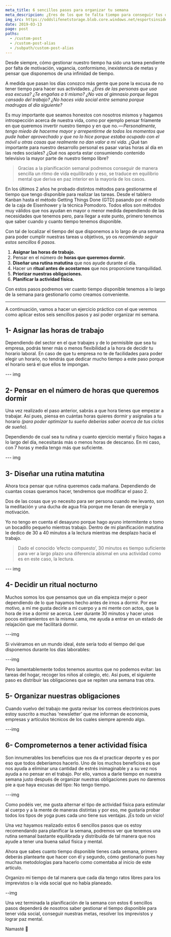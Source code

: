 ```yaml
---
meta_title: 6 sencillos pasos para organizar tu semana
meta_descripcion: ¿Eres de los que te falta tiempo para conseguir tus objetivos u objetivos? ¡Ahora ya no! Con estos 6 pasos sencillos consigue el tiempo que necesitas durante la semana
img_src: https://oddslifenetstorage.blob.core.windows.net/esportsinsider/2017/02/34013677_l.jpg
date: 2019-03-13
page: post
paths:
  - /custom-post
  - /custom-post-alias
  - /subpath/custom-post-alias
---
```


Desde siempre, cómo gestionar nuestro tiempo ha sido una tarea pendiente por falta de motivación, vagancia, conformismo, inexistencia de metas y pensar que disponemos de una infinidad de tiempo.

A medida que pasan los días conozco más gente que pone la excusa de no tener tiempo para hacer sus actividades. *¿Eres de las personas que usa esa excusa? ¿Te engañas a ti mismo? ¿No vas al gimnasio porque llegas cansado del trabajo? ¿No haces vida social entre semana porque madrugas al día siguiente?*

Es muy importante que seamos honestos con nosotros mismos y hagamos introspección acerca de nuestra vida, como por ejemplo pensar fríamente en que queremos invertir nuestro tiempo y en que no. *— Personalmente, tengo miedo de hacerme mayor y arrepentirme de todos los momentos que pude haber aprovechado y que no lo hice porque estaba ocupado con el móvil u otras cosas que realmente no dan valor a mí vida.* ¿Qué tan importante para nuestro desarrollo personal es pasar varias horas al día en las redes sociales? ¿Qué nos aporta estar consumiendo contenido televisivo la mayor parte de nuestro tiempo libre?

> Gracias a la planificación semanal podremos conseguir de manera sencilla un ritmo de vida equilibrado y eso, se traduce en equilibrio mental que deriva en paz interior en la mayoría de los casos.

En los últimos 2 años he probado distintos métodos para gestionarme el tiempo que tengo disponible para realizar las tareas. Desde el tablero Kanban hasta el método Getting Things Done (GTD) pasando por el método de la caja de Eisenhower y la técnica Pomodoro. Todos ellos son métodos muy válidos que nos ayudan en mayor o menor medida dependiendo de las necesidades que tenemos pero, para llegar a este punto, primero tenemos que saber cuando y cuanto tiempo tenemos disponible.

Con tal de localizar el tiempo del que disponemos a lo largo de una semana para poder cumplir nuestras tareas u objetivos, yo os *recomiendo seguir estos sencillos 6 pasos.*


1. **Asignar las horas de trabajo.**
2. Pensar en el número de **horas que queremos dormir.**
3. **Diseñar una rutina matutina** que nos ayude durante el día.
4. Hacer un **ritual antes de acostarnos** que nos proporcione tranquilidad.
5. **Priorizar nuestras obligaciones.**
6. **Planificar la actividad física.**

Con estos pasos podremos ver cuanto tiempo disponible tenemos a lo largo de la semana para gestionarlo como creamos conveniente.


<hr/>

A continuación, vamos a hacer un ejercicio práctico con el que veremos como aplicar estos seis sencillos pasos y así poder organizar mi semana.

## 1- Asignar las horas de trabajo
Dependiendo del sector en el que trabajes y de lo permisible que sea tu empresa, podrás tener más o menos flexibilidad a la hora de decidir tu horario laboral. En caso de que tu empresa no te de facilidades para poder elegir un horario, no tendrás que dedicar mucho tiempo a este paso porque el horario será el que ellos te impongan.

--- img

## 2- Pensar en el número de horas que queremos dormir

Una vez realizado el paso anterior, sabrás a que hora tienes que empezar a trabajar. Así pues, piensa en cuántas horas quieres dormir y asígnalas a tu horario *(para poder optimizar tu sueño deberías saber acerca de tus ciclos de sueño).*

Dependiendo de cual sea tu rutina y cuanto ejercicio mental y físico hagas a lo largo del día, necesitarás más o menos horas de descanso. En mi caso, con 7 horas y media tengo más que suficiente.

--- img

## 3- Diseñar una rutina matutina

Ahora toca pensar que rutina queremos cada mañana. Dependiendo de cuantas cosas queramos hacer, tendremos que modificar el paso 2.

Dos de las cosas que yo necesito para ser persona cuando me levanto, son la meditación y una ducha de agua fría porque me llenan de energía y motivación.

Yo no tengo en cuenta el desayuno porque hago ayuno intermitente o tomo un bocadillo pequeño mientras trabajo. Dentro de mi planificación matutina le dedico de 30 a 40 minutos a la lectura mientras me desplazo hacia el trabajo.

> Dado el conocido ‘efecto compuesto’, 30 minutos es tiempo suficiente para ver a largo plazo una diferencia abismal en una actividad como es en este caso, la lectura.

--- img

## 4- Decidir un ritual nocturno

Muchos somos los que pensamos que un día empieza mejor o peor dependiendo de lo que hayamos hecho antes de irnos a dormir. Por ese motivo, a mí me gusta decirle a mi cuerpo y a mi mente con actos, que la hora de irse a dormir se acerca. Leer durante 30 minutos y hacer unos pocos estiramientos en la misma cama, me ayuda a entrar en un estado de relajación que me facilitará dormir.

---img

Si viviéramos en un mundo ideal, éste sería todo el tiempo del que disponemos durante los días laborables:

---img

Pero lamentablemente todos tenemos asuntos que no podemos evitar: las tareas del hogar, recoger los niños al colegio, etc. Así pues, el siguiente paso es distribuir las obligaciones que se repiten una semana tras otra.

## 5- Organizar nuestras obligaciones
Cuando vuelvo del trabajo me gusta revisar los correos electrónicos pues estoy suscrito a muchas ‘newsletter’ que me informan de economía, empresas y artículos técnicos de los cuales siempre aprendo algo.

---img

## 6- Comprometernos a tener actividad física

Son innumerables los beneficios que nos da el practicar deporte y es por eso que todos deberíamos hacerlo. Uno de los muchos beneficios es que nos ayuda a eliminar una cantidad de estrés inimaginable y a su vez nos ayuda a no pensar en el trabajo. Por ello, vamos a darle tiempo en nuestra semana justo después de organizar nuestras obligaciones pues no daremos pie a que haya excusas del tipo: No tengo tiempo.

---img

Como podéis ver, me gusta alternar el tipo de actividad física para estimular al cuerpo y a la mente de maneras distintas y por eso, me gustaría probar todos los tipos de yoga pues cada uno tiene sus ventajas. ¡Es todo un vicio!

Una vez hayamos realizado estos 6 sencillos pasos que os estoy recomendando para planificar la semana, podremos ver que tenemos una rutina semanal bastante equilibrada y distribuida de tal manera que nos ayude a tener una buena salud física y mental.

Ahora que sabes cuanto tiempo disponible tienes cada semana, primero deberás plantearte que hacer con él y segundo, cómo gestionarlo pues hay muchas metodologías para hacerlo como comentaba al inicio de este artículo.

Organizo mi tiempo de tal manera que cada día tengo ratos libres para los imprevistos o la vida social que no había planeado.

--img

Una vez terminada la planificación de la semana con estos 6 sencillos pasos dependerá de nosotros saber gestionar el tiempo disponible para tener vida social, conseguir nuestras metas, resolver los imprevistos y lograr paz mental.

Namasté 🙏